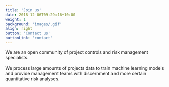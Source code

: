 ```yaml
---
title: 'Join us'
date: 2018-12-06T09:29:16+10:00
weight: 1
background: 'images/.gif'
align: right
button: 'Contact us'
buttonLink: 'contact'
---
```


We are an open community of project controls and risk management specialists.<br><br>
We process large amounts of projects data to train machine learning models and provide management teams with discernment and more certain quantitative risk analyses.

